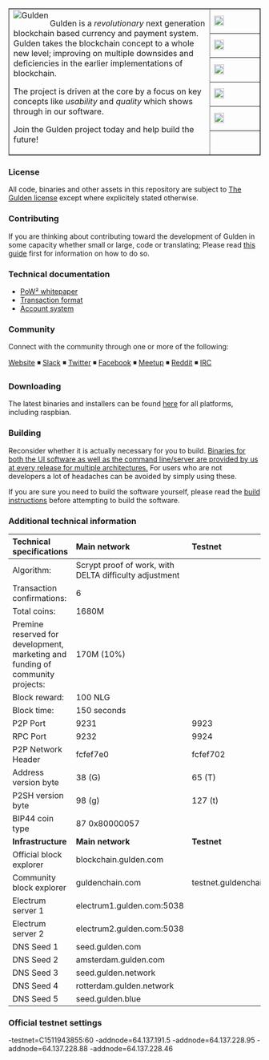 <table cellspacing="0" cellpadding="0" color="grey" border="1px">
  <tr border=0>
    <td border="0px" width="80%" rowspan="7">
      <a href="https://www.Gulden.com">
        <img align="left" src="https://dev.gulden.com/images/branding/gblue256x256.png" alt="Gulden"/>
      </a>
      <p>Gulden is a <i>revolutionary</i> next generation blockchain based currency and payment system.<br/>
      Gulden takes the blockchain concept to a whole new level; improving on multiple downsides and deficiencies in the earlier implementations of blockchain.</p>
      <p>The project is driven at the core by a focus on key concepts like <i>usability</i> and <i>quality</i> which shows through in our software.</p><p>Join the Gulden project today and help build the future!</p>
    </td>
    <td width="20%" border=0>
      <a href="#">
        <img height="20px" src="https://travis-ci.org/Gulden/gulden-official.svg?branch=2.0_development" alt="ci build status"/>
      </a>
    </td>
  </tr>
  <tr border=0>
    <td>
      <a href="https://github.com/Gulden/gulden-official/issues">
        <img  height="20px" src="https://img.shields.io/github/issues/gulden/gulden-official.svg" alt="open issues"/>
    </td>
  </tr>
  <tr border=0>
    <td>
      <a href="https://github.com/Gulden/gulden-official/issues?q=is%3Aissue+is%3Aclosed">
        <img  height="20px" src="https://img.shields.io/github/issues-closed/gulden/gulden-official.svg" alt="closed issues"/>
      </a>
    </td>
  </tr>
  <tr border=0>
    <td border=0>
      <a href="https://github.com/Gulden/gulden-official/releases">
        <img height="20px" src="https://img.shields.io/github/downloads/gulden/gulden-official/total.svg" alt="total downloads"/>
      </a>
    </td>
  </tr>
  <tr border=0>
    <td>
      <a href="https://github.com/Gulden/gulden-official/commits/master">
        <img height="20px" src="https://img.shields.io/github/commit-activity/4w/gulden/gulden-official.svg" alt="commits 4w"/>
      </a>
    </td>
  </tr>
  <tr>
    <td>&nbsp;</td>
  </tr>
</table>



### License
All code, binaries and other assets in this repository are subject to [The Gulden license](https://github.com/Gulden/gulden-official/blob/master/COPYING_gulden) except where explicitely stated otherwise.

### Contributing
If you are thinking about contributing toward the development of Gulden in some capacity whether small or large, code or translating; Please read [this guide](./CONTRIBUTING.md) first for information on how to do so.

### Technical documentation
* [PoW² whitepaper](.//technical_documentation/Gulden_PoW2.pdf)
* [Transaction format](./technical_documentation/transaction_format.md)
* [Account system](./technical_documentation/account_system.md)


### Community

Connect with the community through one or more of the following:

[Website](https://gulden.com) ◾ [Slack](https://gulden.com/join) ◾ [Twitter](http://twitter.com/gulden) ◾ [Facebook](http://facebook.com/gulden) ◾ [Meetup](https://www.meetup.com/gulden) ◾ [Reddit](https://www.reddit.com/r/GuldenCommunity) ◾ [IRC](https://webchat.freenode.net/?channels=Gulden)


### Downloading

The latest binaries and installers can be found [here](https://github.com/Gulden/gulden-official/releases) for all platforms, including raspbian.

### Building
Reconsider whether it is actually necessary for you to build.
[Binaries for both the UI software as well as the command line/server are provided by us at every release for multiple architectures.](https://github.com/Gulden/gulden-official/releases) For users who are not developers a lot of headaches can be avoided by simply using these.

If you are sure you need to build the software yourself, please read the [build instructions](./doc/building.md) before attempting to build the software.

### Additional technical information


|Technical specifications|Main network|Testnet|
|:-----------|:---------|:---------|
|Algorithm:|Scrypt proof of work, with DELTA difficulty adjustment||
|Transaction confirmations:|6||
|Total coins:|1680M||
|Premine reserved for development, marketing and funding of community projects:|170M (10%)||
|Block reward:|100 NLG||
|Block time:|150 seconds||
|P2P Port|9231|9923|
|RPC Port|9232|9924|
|P2P Network Header|fcfef7e0|fcfef702|
|Address version byte|38 (G)|65 (T)|
|P2SH version byte|98 (g)|127 (t)|
|BIP44 coin type|87 0x80000057||
|**Infrastructure**|**Main network**|**Testnet**|
|Official block explorer|blockchain.gulden.com||
|Community block explorer|guldenchain.com|testnet.guldenchain.com|
|Electrum server 1|electrum1.gulden.com:5038||
|Electrum server 2|electrum2.gulden.com:5038||
|DNS Seed 1|seed.gulden.com||
|DNS Seed 2|amsterdam.gulden.com||
|DNS Seed 3|seed.gulden.network||
|DNS Seed 4|rotterdam.gulden.network||
|DNS Seed 5|seed.gulden.blue||

### Official testnet settings
-testnet=C1511943855:60 -addnode=64.137.191.5 -addnode=64.137.228.95 -addnode=64.137.228.88 -addnode=64.137.228.46
